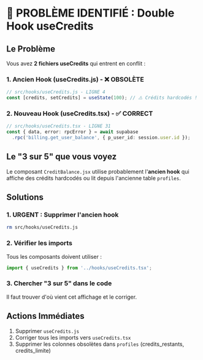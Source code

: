 # 🚨 PROBLÈME IDENTIFIÉ : Double Hook useCredits

## Le Problème

Vous avez **2 fichiers useCredits** qui entrent en conflit :

### **1. Ancien Hook (useCredits.js) - ❌ OBSOLÈTE**
```javascript
// src/hooks/useCredits.js - LIGNE 4
const [credits, setCredits] = useState(100); // ⚠️ Crédits hardcodés !
```

### **2. Nouveau Hook (useCredits.tsx) - ✅ CORRECT**  
```typescript
// src/hooks/useCredits.tsx - LIGNE 31
const { data, error: rpcError } = await supabase
  .rpc('billing.get_user_balance', { p_user_id: session.user.id });
```

## Le "3 sur 5" que vous voyez

Le composant `CreditBalance.jsx` utilise probablement l'**ancien hook** qui affiche des crédits hardcodés ou lit depuis l'ancienne table `profiles`.

## Solutions

### **1. URGENT : Supprimer l'ancien hook**
```bash
rm src/hooks/useCredits.js
```

### **2. Vérifier les imports**
Tous les composants doivent utiliser :
```typescript
import { useCredits } from '../hooks/useCredits.tsx';
```

### **3. Chercher "3 sur 5" dans le code**
Il faut trouver d'où vient cet affichage et le corriger.

## Actions Immédiates

1. Supprimer `useCredits.js` 
2. Corriger tous les imports vers `useCredits.tsx`
3. Supprimer les colonnes obsolètes dans `profiles` (credits_restants, credits_limite)